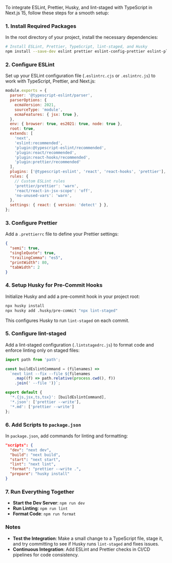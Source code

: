 To integrate ESLint, Prettier, Husky, and lint-staged with TypeScript in Next.js 15, follow these steps for a smooth setup:

### 1. **Install Required Packages**

In the root directory of your project, install the necessary dependencies:

```bash
# Install ESLint, Prettier, TypeScript, lint-staged, and Husky
npm install --save-dev eslint prettier eslint-config-prettier eslint-plugin-prettier @typescript-eslint/eslint-plugin @typescript-eslint/parser husky lint-staged
```

### 2. **Configure ESLint**

Set up your ESLint configuration file (`.eslintrc.cjs` or `.eslintrc.js`) to work with TypeScript, Prettier, and Next.js:

```javascript
module.exports = {
  parser: '@typescript-eslint/parser',
  parserOptions: {
    ecmaVersion: 2021,
    sourceType: 'module',
    ecmaFeatures: { jsx: true },
  },
  env: { browser: true, es2021: true, node: true },
  root: true,
  extends: [
    'next', 
    'eslint:recommended', 
    'plugin:@typescript-eslint/recommended', 
    'plugin:react/recommended',
    'plugin:react-hooks/recommended',
    'plugin:prettier/recommended'
  ],
  plugins: ['@typescript-eslint', 'react', 'react-hooks', 'prettier'],
  rules: {
    // Custom ESLint rules
    'prettier/prettier': 'warn',
    'react/react-in-jsx-scope': 'off',
    'no-unused-vars': 'warn',
  },
  settings: { react: { version: 'detect' } },
};
```

### 3. **Configure Prettier**

Add a `.prettierrc` file to define your Prettier settings:

```json
{
  "semi": true,
  "singleQuote": true,
  "trailingComma": "es5",
  "printWidth": 80,
  "tabWidth": 2
}
```

### 4. **Setup Husky for Pre-Commit Hooks**

Initialize Husky and add a pre-commit hook in your project root:

```bash
npx husky install
npx husky add .husky/pre-commit "npx lint-staged"
```

This configures Husky to run `lint-staged` on each commit.

### 5. **Configure lint-staged**

Add a lint-staged configuration (`.lintstagedrc.js`) to format code and enforce linting only on staged files:

```javascript
import path from 'path';

const buildEslintCommand = (filenames) =>
  `next lint --fix --file ${filenames
    .map((f) => path.relative(process.cwd(), f))
    .join(' --file ')}`;

export default {
  '*.{js,jsx,ts,tsx}': [buildEslintCommand],
  '*.json': ['prettier --write'],
  '*.md': ['prettier --write']
};
```

### 6. **Add Scripts to `package.json`**

In `package.json`, add commands for linting and formatting:

```json
"scripts": {
  "dev": "next dev",
  "build": "next build",
  "start": "next start",
  "lint": "next lint",
  "format": "prettier --write .",
  "prepare": "husky install"
}
```

### 7. **Run Everything Together**

- **Start the Dev Server**: `npm run dev`
- **Run Linting**: `npm run lint`
- **Format Code**: `npm run format`
  
### Notes
- **Test the Integration**: Make a small change to a TypeScript file, stage it, and try committing to see if Husky runs `lint-staged` and fixes issues.
- **Continuous Integration**: Add ESLint and Prettier checks in CI/CD pipelines for code consistency.